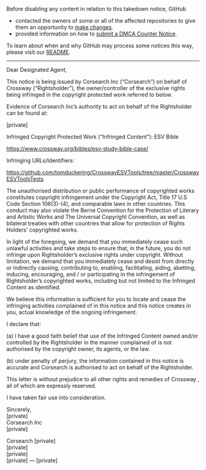 Before disabling any content in relation to this takedown notice, GitHub
- contacted the owners of some or all of the affected repositories to give them an opportunity to [make changes](https://docs.github.com/en/github/site-policy/dmca-takedown-policy#a-how-does-this-actually-work).
- provided information on how to [submit a DMCA Counter Notice](https://docs.github.com/en/articles/guide-to-submitting-a-dmca-counter-notice).

To learn about when and why GitHub may process some notices this way, please visit our [README](https://github.com/github/dmca/blob/master/README.md#anatomy-of-a-takedown-notice).

---

Dear Designated Agent,

This notice is being issued by Corsearch Inc (“Corsearch”) on behalf of Crossway (“Rightsholder”), the owner/controller of the exclusive rights being infringed in the copyright protected work referred to below.

Evidence of Corsearch Inc’s authority to act on behalf of the Rightsholder can be found at:

[private]  

Infringed Copyright Protected Work (“Infringed Content”):
ESV Bible

https://www.crossway.org/bibles/esv-study-bible-case/

Infringing URLs/Identifiers:

https://github.com/tomduckering/CrosswayESVTools/tree/master/CrosswayESVToolsTests

The unauthorised distribution or public performance of copyrighted works constitutes copyright infringement under the Copyright Act, Title 17 U.S Code Section 106(3)-(4), and comparable laws in other countries. This conduct may also violate the Berne Convention for the Protection of Literary and Artistic Works and The Universal Copyright Convention, as well as bilateral treaties with other countries that allow for protection of Rights Holders' copyrighted works.

In light of the foregoing, we demand that you immediately cease such unlawful activities and take steps to ensure that, in the future, you do not infringe upon Rightsholder’s exclusive rights under copyright. Without limitation, we demand that you immediately cease and desist from directly or indirectly causing, contributing to, enabling, facilitating, aiding, abetting, inducing, encouraging, and / or participating in the infringement of Rightsholder’s copyrighted works, including but not limited to the Infringed Content as identified.

We believe this information is sufficient for you to locate and cease the infringing activities complained of in this notice and this notice creates in you, actual knowledge of the ongoing infringement.

I declare that:

(a) I have a good faith belief that use of the Infringed Content owned and/or controlled by the Rightsholder in the manner complained of is not authorised by the copyright owner, its agents, or the law.

(b) under penalty of perjury, the information contained in this notice is accurate and Corsearch is authorised to act on behalf of the Rightsholder.

This letter is without prejudice to all other rights and remedies of Crossway  , all of which are expressly reserved.

I have taken fair use into consideration.

Sincerely,  
[private]  
Corsearch Inc  
[private]  

Corsearch [private]  
[private]  
[private]  
[private] — [private]  

